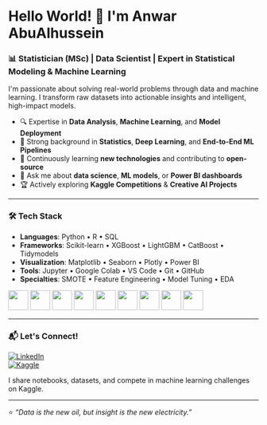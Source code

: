 # Hello World! 👋 I'm Anwar AbuAlhussein

### 📊 Statistician (MSc) | Data Scientist | Expert in Statistical Modeling & Machine Learning

I'm passionate about solving real-world problems through data and machine learning. I transform raw datasets into actionable insights and intelligent, high-impact models.

- 🔍 Expertise in **Data Analysis**, **Machine Learning**, and **Model Deployment**
- 🧠 Strong background in **Statistics**, **Deep Learning**, and **End-to-End ML Pipelines**
- 🚀 Continuously learning **new technologies** and contributing to **open-source**
- 💬 Ask me about **data science**, **ML models**, or **Power BI dashboards**
- 🏆 Actively exploring **Kaggle Competitions** & **Creative AI Projects**

---

### 🛠️ Tech Stack

- **Languages**: Python • R • SQL  
- **Frameworks**: Scikit-learn • XGBoost • LightGBM • CatBoost • Tidymodels  
- **Visualization**: Matplotlib • Seaborn • Plotly • Power BI  
- **Tools**: Jupyter • Google Colab • VS Code • Git • GitHub  
- **Specialties**: SMOTE • Feature Engineering • Model Tuning • EDA

<p align="left">
  <img src="https://cdn.jsdelivr.net/gh/devicons/devicon/icons/python/python-original.svg" width="40" height="40"/>
  <img src="https://cdn.jsdelivr.net/gh/devicons/devicon/icons/r/r-original.svg" width="40" height="40"/>
  <img src="https://cdn.jsdelivr.net/gh/devicons/devicon/icons/mysql/mysql-original.svg" width="40" height="40"/>
  <img src="https://cdn.jsdelivr.net/gh/devicons/devicon/icons/pandas/pandas-original.svg" width="40" height="40"/>
  <img src="https://cdn.jsdelivr.net/gh/devicons/devicon/icons/numpy/numpy-original.svg" width="40" height="40"/>
  <img src="https://cdn.jsdelivr.net/gh/devicons/devicon/icons/jupyter/jupyter-original.svg" width="40" height="40"/>
  <img src="https://cdn.jsdelivr.net/gh/devicons/devicon/icons/vscode/vscode-original.svg" width="40" height="40"/>
  <img src="https://cdn.jsdelivr.net/gh/devicons/devicon/icons/github/github-original.svg" width="40" height="40"/>
  <img src="https://upload.wikimedia.org/wikipedia/commons/3/38/Power_BI_Logo.svg" width="40" height="40"/>
</p>

---

### 📬 Let's Connect!

[![LinkedIn](https://img.shields.io/badge/LinkedIn-blue?style=flat&logo=linkedin)](https://www.linkedin.com/in/anwarabualhussein/)  
[![Kaggle](https://img.shields.io/badge/Kaggle-20BEFF?style=flat&logo=kaggle&logoColor=white)](https://www.kaggle.com/anwarabualhussien)

I share notebooks, datasets, and compete in machine learning challenges on Kaggle.

---

⭐ _“Data is the new oil, but insight is the new electricity.”_

